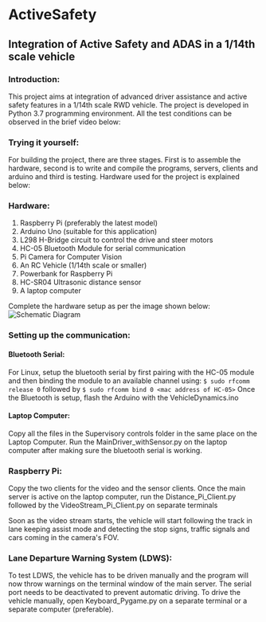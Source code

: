 # ActiveSafety
## Integration of Active Safety and ADAS in a 1/14th scale vehicle
### Introduction:
This project aims at integration of advanced driver assistance and active safety features in a 1/14th scale RWD vehicle. The project is developed in Python 3.7 programming environment. All the test conditions can be observed in the brief video below:


### Trying it yourself:
For building the project, there are three stages. First is to assemble the hardware, second is to write and compile the programs, servers, clients and arduino and third is testing. Hardware used for the project is explained below:

### Hardware:
1. Raspberry Pi (preferably the latest model)
2. Arduino Uno (suitable for this application)
3. L298 H-Bridge circuit to control the drive and steer motors
4. HC-05 Bluetooth Module for serial communication
5. Pi Camera for Computer Vision
6. An RC Vehicle (1/14th scale or smaller)
7. Powerbank for Raspberry Pi
8. HC-SR04 Ultrasonic distance sensor
9. A laptop computer

Complete the hardware setup as per the image shown below:
![Schematic Diagram](https://user-images.githubusercontent.com/41763883/57438424-ded4a880-7211-11e9-8014-297d041e9ec8.png)

### Setting up the communication:
#### Bluetooth Serial:
For Linux, setup the bluetooth serial by first pairing with the HC-05 module and then binding the module to an available channel using:
`$ sudo rfcomm release 0` followed by 
`$ sudo rfcomm bind 0 <mac address of HC-05>`
Once the Bluetooth is setup, flash the Arduino with the VehicleDynamics.ino
#### Laptop Computer:
Copy all the files in the Supervisory controls folder in the same place on the Laptop Computer.
Run the MainDriver_withSensor.py on the laptop computer after making sure the bluetooth serial is working.
### Raspberry Pi:
Copy the two clients for the video and the sensor clients. Once the main server is active on the laptop computer, run the Distance_Pi_Client.py followed by the VideoStream_Pi_Client.py on separate terminals

Soon as the video stream starts, the vehicle will start following the track in lane keeping assist mode and detecting the stop signs, traffic signals and cars coming in the camera's FOV. 

### Lane Departure Warning System (LDWS):
To test LDWS, the vehicle has to be driven manually and the program will now throw warnings on the terminal window of the main server. The serial port needs to be deactivated to prevent automatic driving. 
To drive the vehicle manually, open Keyboard_Pygame.py on a separate terminal or a separate computer (preferable).

